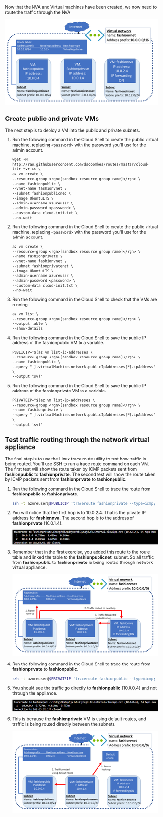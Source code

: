 Now that the NVA and Virtual machines have been created, we now need to route the traffic through the NVA

![Virtual machines and IP addresses](../media/6-vms-ip-addresses.png)

## Create public and private VMs
The next step is to deploy a VM into the public and private subnets.

1. Run the following command in the Cloud Shell to create the public virtual machine, replacing `<password>` with the password you'll use for the admin account.
   ```azurecli
   wget -N http://raw.githubusercontent.com/dscoombes/routes/master/cloud-init.txt && \
   az vm create \
   --resource-group <rgn>[sandbox resource group name]</rgn> \
   --name fashionpublic \
   --vnet-name fashionvnet \
   --subnet fashionpublicnet \
   --image UbuntuLTS \
   --admin-username azureuser \
   --admin-password <password> \
   --custom-data cloud-init.txt \
   --no-wait
   ```
1. Run the following command in the Cloud Shell to create the public virtual machine, replacing `<password>` with the password you'll use for the admin account.
   ```azurecli
   az vm create \
   --resource-group <rgn>[sandbox resource group name]</rgn> \
   --name fashionprivate \
   --vnet-name fashionvnet \
   --subnet fashionprivatenet \
   --image UbuntuLTS \
   --admin-username azureuser \
   --admin-password <password> \
   --custom-data cloud-init.txt \
   --no-wait
   ```
1. Run the following command in the Cloud Shell to check that the VMs are running.
   ```azurecli
   az vm list \
   --resource-group <rgn>[sandbox resource group name]</rgn> \
   --output table \
   --show-details
   ```
1. Run the following command in the Cloud Shell to save the public IP address of the fashionpublic VM to a variable.
   ```azurecli
   PUBLICIP="$(az vm list-ip-addresses \
   --resource-group <rgn>[sandbox resource group name]</rgn> \
   --name fashionpublic \
   --query "[].virtualMachine.network.publicIpAddresses[*].ipAddress" \
   --output tsv)"
   ```
1. Run the following command in the Cloud Shell to save the public IP address of the fashionprivate VM to a variable.
   ```azurecli
   PRIVATEIP="$(az vm list-ip-addresses \
   --resource-group <rgn>[sandbox resource group name]</rgn> \
   --name fashionprivate \
   --query "[].virtualMachine.network.publicIpAddresses[*].ipAddress" \
   --output tsv)"
   ```

## Test traffic routing through the network virtual appliance
The final step is to use the Linux trace route utility to test how traffic is being routed. You'll use SSH to run a trace route command on each VM. The first test will show the route taken by ICMP packets sent from **fashionpublic** to **fashionprivate**. The second test will show the route taken by ICMP packets sent from **fashionprivate** to **fashionpublic**.

1. Run the following command in the Cloud Shell to trace the route from **fashionpublic** to **fashionprivate**.
   ```bash
   ssh -t azureuser@$PUBLICIP 'traceroute fashionprivate --type=icmp; exit; bash'
   ```
1. You will notice that the first hop is to 10.0.2.4. That is the private IP address for **fashionnva**. The second hop is to the address of **fashionprivate** (10.0.1.4).

   ![Tracert response #1](../media/6-tracert-1.png)

1. Remember that in the first exercise, you added this route to the route table and linked the table to the **fashionpublicnet**  subnet. So all traffic from **fashionpublic** to **fashionprivate** is being routed through network virtual appliance.

   ![Route from fashionpublic to fashionprivate](../media/6-public-to-private-routing.png)



1. Run the following command in the Cloud Shell to trace the route from **fashionprivate** to **fashionpublic**.
   ```bash
   ssh -t azureuser@$PRIVATEIP 'traceroute fashionpublic --type=icmp; exit; bash'
   ```
1. You should see the traffic go directly to **fashionpublic** (10.0.0.4) and not through the appliance. 

   ![Tracert response #2](../media/6-tracert-2.png)

1. This is because the **fashionprivate** VM is using default routes, and traffic is being routed directly between the subnets.

   ![Route from fashionprivate to fashionpublic](../media/6-private-to-public-routing.png)